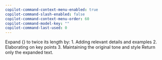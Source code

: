 ```yaml
---
copilot-command-context-menu-enabled: true
copilot-command-slash-enabled: false
copilot-command-context-menu-order: 60
copilot-command-model-key: ""
copilot-command-last-used: 0
---
```

Expand {} to twice its length by:
    1. Adding relevant details and examples
    2. Elaborating on key points
    3. Maintaining the original tone and style
    Return only the expanded text.